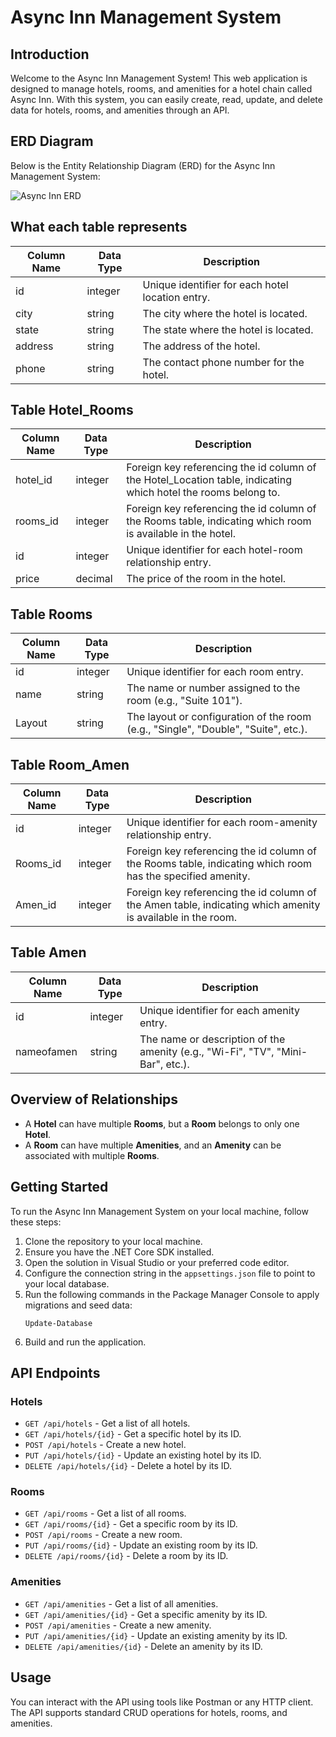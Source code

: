 # Async Inn Management System

## Introduction

Welcome to the Async Inn Management System! This web application is designed to manage hotels, rooms, and amenities for a hotel chain called Async Inn. With this system, you can easily create, read, update, and delete data for hotels, rooms, and amenities through an API.

## ERD Diagram

Below is the Entity Relationship Diagram (ERD) for the Async Inn Management System:

![Async Inn ERD]([link-to-your-erd-image.png](https://github.com/ConnerKT/Async_Inn/blob/Lab12-ASYNCINN/assets/Inn.png))

## What each table represents

| Column Name | Data Type | Description                       |
|-------------|----------|-----------------------------------|
| id          | integer  | Unique identifier for each hotel location entry. |
| city        | string   | The city where the hotel is located. |
| state       | string   | The state where the hotel is located. |
| address     | string   | The address of the hotel.          |
| phone       | string   | The contact phone number for the hotel. |

## Table Hotel_Rooms

| Column Name | Data Type | Description                       |
|-------------|----------|-----------------------------------|
| hotel_id    | integer  | Foreign key referencing the id column of the Hotel_Location table, indicating which hotel the rooms belong to. |
| rooms_id    | integer  | Foreign key referencing the id column of the Rooms table, indicating which room is available in the hotel. |
| id          | integer  | Unique identifier for each hotel-room relationship entry. |
| price       | decimal  | The price of the room in the hotel. |

## Table Rooms

| Column Name | Data Type | Description                       |
|-------------|----------|-----------------------------------|
| id          | integer  | Unique identifier for each room entry. |
| name        | string   | The name or number assigned to the room (e.g., "Suite 101"). |
| Layout      | string   | The layout or configuration of the room (e.g., "Single", "Double", "Suite", etc.). |

## Table Room_Amen
| Column Name | Data Type | Description                       |
|-------------|----------|-----------------------------------|
| id          | integer  | Unique identifier for each room-amenity relationship entry. |
| Rooms_id    | integer  | Foreign key referencing the id column of the Rooms table, indicating which room has the specified amenity. |
| Amen_id     | integer  | Foreign key referencing the id column of the Amen table, indicating which amenity is available in the room. |

## Table Amen

| Column Name | Data Type | Description                       |
|-------------|----------|-----------------------------------|
| id          | integer  | Unique identifier for each amenity entry. |
| nameofamen  | string   | The name or description of the amenity (e.g., "Wi-Fi", "TV", "Mini-Bar", etc.). |


## Overview of Relationships

- A **Hotel** can have multiple **Rooms**, but a **Room** belongs to only one **Hotel**.
- A **Room** can have multiple **Amenities**, and an **Amenity** can be associated with multiple **Rooms**.

## Getting Started
To run the Async Inn Management System on your local machine, follow these steps:

1. Clone the repository to your local machine.
2. Ensure you have the .NET Core SDK installed.
3. Open the solution in Visual Studio or your preferred code editor.
4. Configure the connection string in the `appsettings.json` file to point to your local database.
5. Run the following commands in the Package Manager Console to apply migrations and seed data:
    ```
    Update-Database
    ```
6. Build and run the application.

## API Endpoints

### Hotels
- `GET /api/hotels` - Get a list of all hotels.
- `GET /api/hotels/{id}` - Get a specific hotel by its ID.
- `POST /api/hotels` - Create a new hotel.
- `PUT /api/hotels/{id}` - Update an existing hotel by its ID.
- `DELETE /api/hotels/{id}` - Delete a hotel by its ID.

### Rooms
- `GET /api/rooms` - Get a list of all rooms.
- `GET /api/rooms/{id}` - Get a specific room by its ID.
- `POST /api/rooms` - Create a new room.
- `PUT /api/rooms/{id}` - Update an existing room by its ID.
- `DELETE /api/rooms/{id}` - Delete a room by its ID.

### Amenities
- `GET /api/amenities` - Get a list of all amenities.
- `GET /api/amenities/{id}` - Get a specific amenity by its ID.
- `POST /api/amenities` - Create a new amenity.
- `PUT /api/amenities/{id}` - Update an existing amenity by its ID.
- `DELETE /api/amenities/{id}` - Delete an amenity by its ID.

## Usage
You can interact with the API using tools like Postman or any HTTP client. The API supports standard CRUD operations for hotels, rooms, and amenities.



